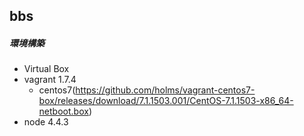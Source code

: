 ## bbs

##### 環境構築
* Virtual Box 
* vagrant 1.7.4 
  * centos7(https://github.com/holms/vagrant-centos7-box/releases/download/7.1.1503.001/CentOS-7.1.1503-x86_64-netboot.box)
* node 4.4.3
